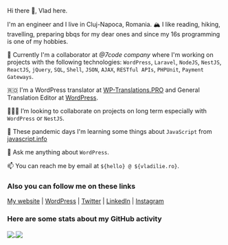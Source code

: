 Hi there 👋, Vlad here.

I'm an engineer and I live in Cluj-Napoca, Romania.
🏔 I like reading, hiking, travelling, preparing bbqs for my dear ones and since my 16s programming is one of my hobbies.

🔭 Currently I'm a collaborator at _@7code company_ where I'm working on projects with the following technologies: `WordPress`, `Laravel`, `NodeJS`, `NestJS`, `ReactJS`, `jQuery`, `SQL`, `Shell`, `JSON`, `AJAX`, `RESTful APIs`, `PHPUnit`, `Payment Gateways`.

🇷🇴 I'm a WordPress translator at [WP-Translations.PRO](https://wp-translations.pro) and General Translation Editor at [WordPress](https://make.wordpress.org/polyglots).

👨🏼‍💻 I’m looking to collaborate on projects on long term especially with `WordPress` or `NestJS`.

🌱 These pandemic days I'm learning some things about `JavaScript` from [javascript.info](https://javascript.info)

💬 Ask me anything about `WordPress`.

📫 You can reach me by email at `${hello} @ ${vladilie.ro}`.

### Also you can follow me on these links
[My website](https://vladilie.ro) | [WordPress](https://profiles.wordpress.org/vladwtz) | [Twitter](https://twitter.com/vladilie94) | [LinkedIn](https://www.linkedin.com/in/vladilie/) | [Instagram](https://instagram.com/vladilie.ro)

### Here are some stats about my GitHub activity
<a href = "https://github.com/vladutilie?tab=repositories">
  <img src = "https://github-readme-stats.vercel.app/api?username=vladutilie&count_private=true&show_icons=true&theme=dark&include_all_commits=true" align = "center" />
</a>

<a href = "https://github.com/vladutilie?tab=repositories">
  <img src = "https://github-readme-stats.vercel.app/api/top-langs/?username=vladutilie&langs_count=10&theme=dark&layout=compact&card_width=270" align = "center" />
</a>

<!--
**vladutilie/vladutilie** is a ✨ _special_ ✨ repository because its `README.md` (this file) appears on your GitHub profile.

Here are some ideas to get you started:

- 🔭 I’m currently working on ...
- 🌱 I’m currently learning ...
- 👯 I’m looking to collaborate on ...
- 🤔 I’m looking for help with ...
- 💬 Ask me about ...
- 📫 How to reach me: ...
- 😄 Pronouns: ...
- ⚡ Fun fact: ...
-->
